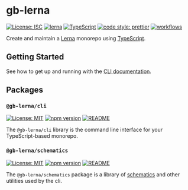 # gb-lerna

[![License: ISC](https://img.shields.io/badge/License-ISC-yellow.svg)](https://opensource.org/licenses/ISC)
[![lerna](https://img.shields.io/badge/maintained%20with-lerna-cc00ff.svg)](https://lerna.js.org/)
[![TypeScript](https://img.shields.io/badge/%3C%2F%3E-TypeScript-%230074c1.svg)](https://www.typescriptlang.org/)
[![code style: prettier](https://img.shields.io/badge/code_style-prettier-f8bc45.svg)](https://github.com/prettier/prettier)
[![workflows](https://github.com/GaryB432/gb-lerna/workflows/Node.js%20CI/badge.svg)](https://github.com/GaryB432/gb-lerna/actions)

Create and maintain a [Lerna](https://lerna.js.org/) monorepo using [TypeScript](http://www.typescriptlang.org/).

## Getting Started

See how to get up and running with the [CLI documentation](/packages/cli/README.md).

## Packages

### `@gb-lerna/cli`

[![License: MIT](https://img.shields.io/badge/License-ISC-yellow.svg)](https://opensource.org/licenses/ISC)
[![npm version](https://badge.fury.io/js/%40gb-lerna%2Fcli.svg)](https://badge.fury.io/js/%40gb-lerna%2Fcli)
[![README](https://img.shields.io/badge/README--green.svg)](/packages/cli/README.md)

The `@gb-lerna/cli` library is the command line interface for your TypeScript-based monorepo.

### `@gb-lerna/schematics`

[![License: MIT](https://img.shields.io/badge/License-ISC-yellow.svg)](https://opensource.org/licenses/ISC)
[![npm version](https://badge.fury.io/js/%40gb-lerna%2Fschematics.svg)](https://badge.fury.io/js/%40gb-lerna%2Fschematics)
[![README](https://img.shields.io/badge/README--green.svg)](/packages/schematics/README.md)

The `@gb-lerna/schematics` package is a library of [schematics](https://github.com/angular/angular-cli/blob/master/packages/angular_devkit/schematics) and other utilities used by the cli.
